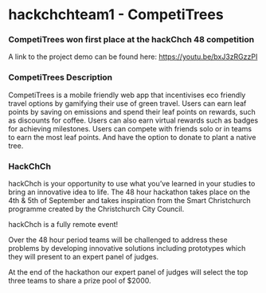 # hackchchteam1 - CompetiTrees

### CompetiTrees won first place at the hackChch 48 competition

A link to the project demo can be found here: https://youtu.be/bxJ3zRGzzPI

### CompetiTrees Description

CompetiTrees is a mobile friendly web app that incentivises eco friendly travel options by gamifying their use of green travel. Users can earn leaf points by saving on emissions and spend their leaf points on rewards, such as discounts for coffee. Users can also earn virtual rewards such as badges for achieving milestones.
Users can compete with friends solo or in teams to earn the most leaf points. And have the option to donate to plant a native tree.

### HackChCh

hackChch is your opportunity to use what you’ve learned in your studies to bring an innovative idea to life. The 48 hour hackathon takes place on the 4th & 5th of September and takes inspiration from the Smart Christchurch programme created by the Christchurch City Council. 

hackChch is a fully remote event!

Over the 48 hour period teams will be challenged to address these problems by developing innovative solutions including prototypes which they will present to an expert panel of judges. 

At the end of the hackathon our expert panel of judges will select the top three teams to share a prize pool of $2000. 
